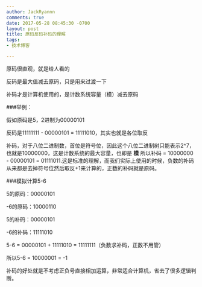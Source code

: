 ```yaml
---
author: JackRyannn
comments: true
date: 2017-05-28 08:45:30 -0700
layout: post
title: 原码反码补码的理解
tags:
- 技术博客

---  
```


原码很直观，就是给人看的

反码是最大值减去原码，只是用来过渡一下

补码才是计算机使用的，是计数系统容量（模）减去原码

###举例：

假如原码是5，2进制为00000101

反码是11111111 - 00000101 = 11111010，其实也就是各位取反

补码，对于八位二进制数，首位是符号位，因此这个八位二进制树只能表示2^7，也就是10000000，这是计数系统的最大容量，也即是 **模**
所以补码 = 10000000 - 00000101 = 01111011.这是标准的理解，而我们实际上使用的时候，负数的补码从来都是去掉符号位然后取反+1来计算的，正数的补码就是原码。

###模拟计算5-6

5的原码：00000101

-6的原码：10000110

5的补码：00000101

-6的补码：11111010

5-6 = 00000101 + 11111010 = 11111111（负数求补码，正数不用管）

所以5-6 = 10000001 = -1

补码的好处就是不考虑正负号直接相加运算，非常适合计算机，省去了很多逻辑判断。






